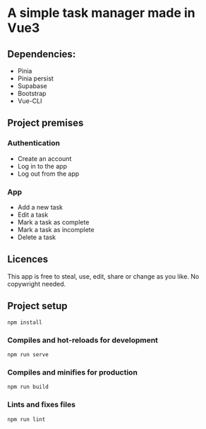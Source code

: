 # A simple task manager made in Vue3

## Dependencies:
- Pinia
- Pinia persist
- Supabase
- Bootstrap
- Vue-CLI

## Project premises
### Authentication
- Create an account
- Log in to the app
- Log out from the app

### App
- Add a new task
- Edit a task
- Mark a task as complete
- Mark a task as incomplete
- Delete a task

## Licences
This app is free to steal, use, edit, share or change as you like. No copywright needed.

## Project setup
```
npm install
```

### Compiles and hot-reloads for development
```
npm run serve
```

### Compiles and minifies for production
```
npm run build
```

### Lints and fixes files
```
npm run lint
```

